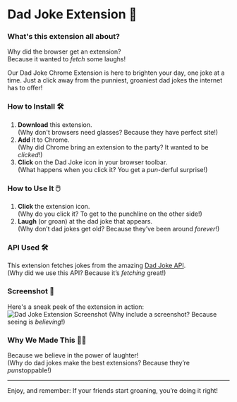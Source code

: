 # Dad Joke Extension 🤣

### What's this extension all about?  
Why did the browser get an extension?  
Because it wanted to *fetch* some laughs!

Our Dad Joke Chrome Extension is here to brighten your day, one joke at a time. Just a click away from the punniest, groaniest dad jokes the internet has to offer!

### How to Install 🛠️
1. **Download** this extension.  
   (Why don't browsers need glasses? Because they have perfect site!)
2. **Add** it to Chrome.  
   (Why did Chrome bring an extension to the party? It wanted to be *clicked*!)
3. **Click** on the Dad Joke icon in your browser toolbar.  
   (What happens when you click it? You get a *pun*-derful surprise!)

### How to Use It 🖱️
1. **Click** the extension icon.  
   (Why do you click it? To get to the punchline on the other side!)
2. **Laugh** (or groan) at the dad joke that appears.  
   (Why don’t dad jokes get old? Because they’ve been around *forever*!)

### API Used 🛠️
This extension fetches jokes from the amazing [Dad Joke API](https://icanhazdadjoke.com/).  
(Why did we use this API? Because it’s *fetching* great!)

### Screenshot 📸
Here's a sneak peek of the extension in action:
![Dad Joke Extension Screenshot](https://github.com/user-attachments/assets/f4b7567a-212d-4381-855a-35808415ee0b)
(Why include a screenshot? Because seeing is *believing*!)

### Why We Made This 🤷‍♂️
Because we believe in the power of laughter!  
(Why do dad jokes make the best extensions? Because they’re *pun*stoppable!)

---

Enjoy, and remember: If your friends start groaning, you’re doing it right!
